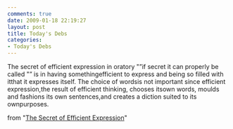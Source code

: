 ```yaml
---
comments: true
date: 2009-01-18 22:19:27
layout: post
title: Today's Debs
categories:
- Today's Debs
---
```


The secret of efficient expression in oratory "”if secret it can properly be called "” is in having somethingefficient to express and being so filled with itthat it expresses itself. The choice of wordsis not important since efficient expression,the result of efficient thinking, chooses itsown words, moulds and fashions its own sentences,and creates a diction suited to its ownpurposes.


from "[The Secret of Efficient Expression](http://trotsky.org/history/usa/parties/spusa/1911/0708-debs-secretefficient.pdf)"
